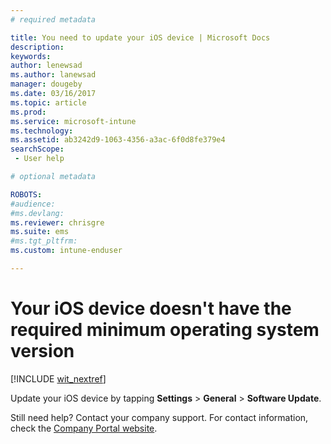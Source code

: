 ```yaml
---
# required metadata

title: You need to update your iOS device | Microsoft Docs
description:
keywords:
author: lenewsad
ms.author: lanewsad
manager: dougeby
ms.date: 03/16/2017
ms.topic: article
ms.prod:
ms.service: microsoft-intune
ms.technology:
ms.assetid: ab3242d9-1063-4356-a3ac-6f0d8fe379e4
searchScope:
 - User help

# optional metadata

ROBOTS:  
#audience:
#ms.devlang:
ms.reviewer: chrisgre
ms.suite: ems
#ms.tgt_pltfrm:
ms.custom: intune-enduser

---
```


# Your iOS device doesn't have the required minimum operating system version

[!INCLUDE [wit_nextref](includes/end-user-os-update-guidance.md)]

Update your iOS device by tapping **Settings** > **General** > **Software Update**.

Still need help? Contact your company support. For contact information, check the [Company Portal website](https://portal.manage.microsoft.com#HelpDeskDialog).
